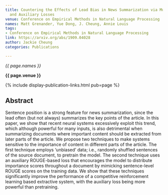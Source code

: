 ```yaml
---
title: Countering the Effects of Lead Bias in News Summarization via Multi-Stage Training
  and Auxiliary Losses
venue: Conference on Empirical Methods in Natural Language Processing
names: Matt Grenander, Yue Dong, J. Cheung, Annie Louis
tags:
- Conference on Empirical Methods in Natural Language Processing
link: https://arxiv.org/abs/1909.04028
author: Jackie Cheung
categories: Publications

---
```


*{{ page.names }}*

**{{ page.venue }}**

{% include display-publication-links.html pub=page %}

## Abstract

Sentence position is a strong feature for news summarization, since the lead often (but not always) summarizes the key points of the article. In this paper, we show that recent neural systems excessively exploit this trend, which although powerful for many inputs, is also detrimental when summarizing documents where important content should be extracted from later parts of the article. We propose two techniques to make systems sensitive to the importance of content in different parts of the article. The first technique employs ‘unbiased’ data; i.e., randomly shuffled sentences of the source document, to pretrain the model. The second technique uses an auxiliary ROUGE-based loss that encourages the model to distribute importance scores throughout a document by mimicking sentence-level ROUGE scores on the training data. We show that these techniques significantly improve the performance of a competitive reinforcement learning based extractive system, with the auxiliary loss being more powerful than pretraining.